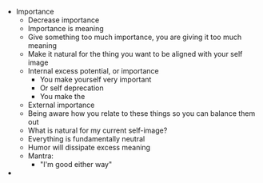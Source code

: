- Importance
	- Decrease importance
	- Importance is meaning
	- Give something too much importance, you are giving it too much meaning
	- Make it natural for the thing you want to be aligned with your self image
	- Internal excess potential, or importance
		- You make yourself very important
		- Or self deprecation
		- You make the
	- External importance
	- Being aware how you relate to these things so you can balance them out
	- What is natural for my current self-image?
	- Everything is fundamentally neutral
	- Humor will dissipate excess meaning
	- Mantra:
		- "I'm good either way"
-